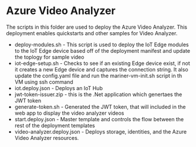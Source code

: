 # Azure Video Analyzer

The scripts in this folder are used to deploy the Azure Video Analyzer.  This deployment enables quickstarts and other samples for Video Analyzer.

- deploy-modules.sh - This script is used to deploy the IoT Edge modules to the IoT Edge device based off of the deployment manifest and update the toplogy for sample video
- iot-edge-setup.sh - Checks to see if an existing Edge device exist, if not it creates a new Edge device and captures the connection string. It also update the config.yaml file and run the mariner-vm-init.sh script in th VM using ssh command 
- iot.deploy.json - Deploys an IoT Hub 
- jwt-token-issuer.zip - this is the .Net application which genertaes the JWT token
- generate-token.sh - Generated the JWT token, that will included in the web app to display the video analyzer videos
- start.deploy.json - Master template and controls the flow between the rest of the deployment templates
- video-analyzer.deploy.json - Deploys storage, identities, and the Azure Video Analyzer resources.


